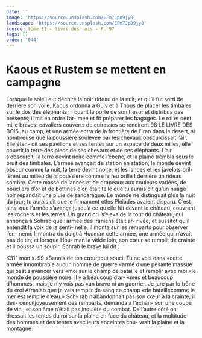 ```yaml
---
date: ''
image: 'https://source.unsplash.com/EFm7JpD9jy8'
landscape: 'https://source.unsplash.com/EFm7JpD9jy8'
source: tome II - livre des rois - P. 97
tags: []
order: '044'
---
```


# Kaous et Rustem se mettent en campagne

Lorsque le soleil eut déchiré le noir rideau de la nuit, et qu’il fut sorti de derrière son voile, Kaous ordonna à Guiv et à Thous de placer les timbales sur le dos des éléphants; il ouvrit la porte de son trésor et distribua des présents; il mit en ordre l’ar-
mée et fit préparer les bagages. Le roi et cent mille braves: cavaliers couverts de cuirasses se rendirent
98 LE LIVRE DES BOIS.
au camp, et une armée entra de la frontière de l’Iran dans le désert, si nombreuse que la poussière soulevée par les chevaux obscurcissait l’air. Elle éten-
dit ses pavillons et ses tentes sur un espace de deux milles, elle couvrit la terre des pieds de ses chevaux et de ses éléphants. L’air s’obscurcit, la terre devint
noire comme l’ébène, et la plaine trembla sous le
bruit des timbales. L’armée avançait de station en station; le monde devint obscur comme la nuit, la terre devint noire, et les lances et les javelots bril- lèrent au milieu de la poussière comme le feu brille
I derrière un rideau sombre. Cette masse de lances et de drapeaux aux couleurs variées, de boucliers d’or
et de bottines d’or, était telle que tu aurais dit qu’un
nuage noir répandait une pluie de sandaraque. Le monde ne distinguait plus la nuit du jour; tu aurais dit que le firmament etles Pléiades avaient disparu. C’est ainsi que l’armée s’avança jusqu’à ce qu’elle
fût devant le château, couvrant les rochers et les
terres.
Un grand cri ’s’éleva de la tour du château, qui
annonça à Sohrab que l’armée des Iraniens était ar-
rivée; et aussitôt qu’il entendit la voix de la senti-
nelle, il monta sur les remparts pour observer l’en- nemi. Il montra du doigt à Houman cette armée,
une armée qui n’avait pas de tin; et lorsque Hou-
man la vitlde loin, son cœur se remplit de crainte et il poussa un soupir. Sohrab le brave lui dit :

K31" mon s. 99 «Bannis de ton cœurjtout souci. Tu ne vois dans
«cette armée innombrable aucun homme de guerre «armé d’une pesante massue qui osât s’avancer vers
«moi sur le champ de bataille et remplir avec moi «le monde de poussière noire. Il y a beaucoup d’ar- «mes et beaucoup d’hommes, mais je n’y vois pas
«un brave ni un guerrier. Je jure par le trône du «roi Afrasiab que je vais remplir de sang ce champ «de bataillecomme la mer est remplie d’eau.» Soh-
rab n’abandonnait pas son cœur à la crainte; il des- cenditjoyeusement des remparts, demanda à l’échan-
son une coupe de vin , et son âme n’était pas inquiète
du combat. De l’autre côté on dressait les tentes du
roi sur la plaine en face du château, et la multitude des hommes et des tentes avec leurs enceintes cou- vrait la plaine et la montagne.
